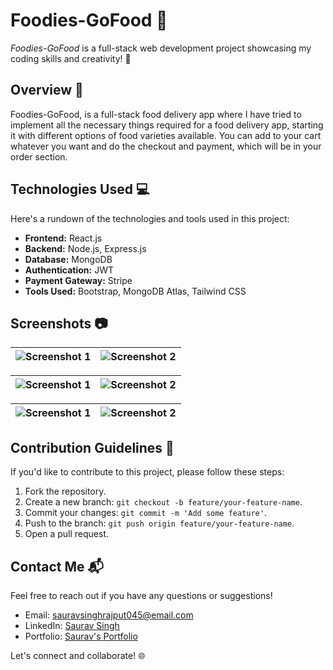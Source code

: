 # Foodies-GoFood 🚀

*Foodies-GoFood* is a full-stack web development project showcasing my coding skills and creativity! 🌟

## Overview 📖

Foodies-GoFood, is a full-stack food delivery app where I have tried to implement all the necessary things required for a food delivery app, starting it with different options of food varieties available. You can add to your cart whatever you want and do the checkout and payment, which will be in your order section. 

## Technologies Used 💻

Here's a rundown of the technologies and tools used in this project:

- **Frontend:** React.js
- **Backend:** Node.js, Express.js
- **Database:** MongoDB
- **Authentication:** JWT 
- **Payment Gateway:** Stripe
- **Tools Used:** Bootstrap, MongoDB Atlas, Tailwind CSS

## Screenshots 📷


| ![Screenshot 1](https://github.com/Saurav-045/gofood/assets/83125250/63c4cd39-b134-4ac3-b58b-bba457b04e27)| ![Screenshot 2](https://github.com/Saurav-045/gofood/assets/83125250/184e0820-7b35-4ed2-b17a-c35bb0bfe1ed)|
|-------------------------------------------|-------------------------------------------|


| ![Screenshot 1](https://github.com/Saurav-045/gofood/assets/83125250/cfa98893-eaa8-4779-b519-f0fa03f48436)| ![Screenshot 2](https://github.com/Saurav-045/gofood/assets/83125250/658120f1-66fb-4282-bfc3-c1c77b12f5ad)|
|-------------------------------------------|-------------------------------------------|


| ![Screenshot 1](https://github.com/Saurav-045/gofood/assets/83125250/ca4e0310-0bde-484f-89c9-c6e65010616d)| ![Screenshot 2](https://github.com/Saurav-045/gofood/assets/83125250/f2573b45-e55f-4352-a966-a7628dde6cbe)|
|-------------------------------------------|-------------------------------------------|


## Contribution Guidelines 🤝

If you'd like to contribute to this project, please follow these steps:

1. Fork the repository.
2. Create a new branch: `git checkout -b feature/your-feature-name`.
3. Commit your changes: `git commit -m 'Add some feature'`.
4. Push to the branch: `git push origin feature/your-feature-name`.
5. Open a pull request.

## Contact Me 📬

Feel free to reach out if you have any questions or suggestions!

- Email: sauravsinghrajput045@email.com
- LinkedIn: [Saurav Singh](https://www.linkedin.com/in/saurav045/)
- Portfolio: [Saurav's Portfolio](https://sauravsinghrajput.netlify.app)

Let's connect and collaborate! 🌐
